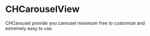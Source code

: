 # CHCarouselView
CHCarousel provide you carousel maximum free to customize and extremely easy to use.
